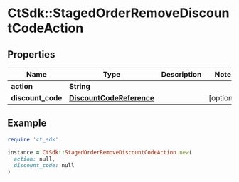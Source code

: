 # CtSdk::StagedOrderRemoveDiscountCodeAction

## Properties

| Name | Type | Description | Notes |
| ---- | ---- | ----------- | ----- |
| **action** | **String** |  |  |
| **discount_code** | [**DiscountCodeReference**](DiscountCodeReference.md) |  | [optional] |

## Example

```ruby
require 'ct_sdk'

instance = CtSdk::StagedOrderRemoveDiscountCodeAction.new(
  action: null,
  discount_code: null
)
```

